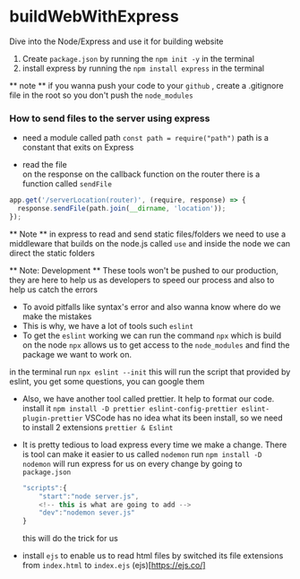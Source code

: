 # buildWebWithExpress

Dive into the Node/Express and use it for building website

1. Create `package.json` by running the `npm init -y` in the terminal
2. install express by running the `npm install express` in the terminal

** note **
if you wanna push your code to your `github` , create a .gitignore file in the root
so you don't push the `node_modules`

### How to send files to the server using express

- need a module called path
  `const path = require("path")` path is a constant that exits on Express

- read the file <br />
  on the response on the callback function on the router there is a function
  called `sendFile`

```js
app.get('/serverLocation(router)', (require, response) => {
  response.sendFile(path.join(__dirname, 'location'));
});
```

** Note **
in express to read and send static files/folders we need to use a middleware that
builds on the node.js called `use` and inside the node we can direct the static folders

** Note: Development **
These tools won't be pushed to our production, they are here to help
us as developers to speed our process and also to
help us catch the errors

- To avoid pitfalls like syntax's error and also wanna know where do we make the mistakes
- This is why, we have a lot of tools such `eslint`
- To get the `eslint` working we can run the command `npx` which is build on the node
  `npx` allows us to get access to the `node_modules` and find the package we want to
  work on.

in the terminal run `npx eslint --init` this will run the script that provided by eslint, you get some questions, you can google them

- Also, we have another tool called prettier. It help to format our code.
  install it
  `npm install -D prettier eslint-config-prettier eslint-plugin-prettier`
  VSCode has no idea what its been install, so we need to install 2 extensions `prettier & Eslint`

- It is pretty tedious to load express every time we make a change.
  There is tool can make it easier to us called `nodemon` run `npm install -D nodemon`
  will run express for us on every change by going to `package.json`

  ```js
  "scripts":{
      "start":"node server.js",
      <!-- this is what are going to add -->
      "dev":"nodemon sever.js"
  }
  ```

  this will do the trick for us

- install `ejs` to enable us to read html files by switched its file extensions from `index.html` to `index.ejs`
  (ejs)[https://ejs.co/]
